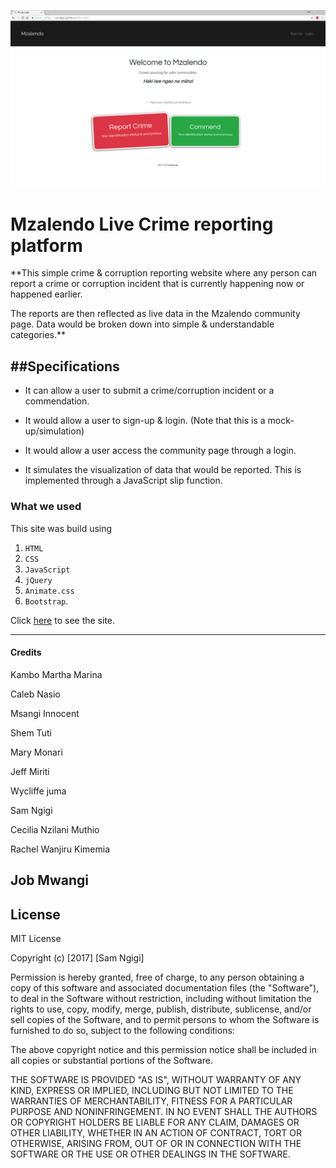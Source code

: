 ![Mzalendo](mzalendo.png)


Mzalendo Live Crime reporting platform
=======================


**This simple crime & corruption reporting website where any person can report a crime or corruption incident that is currently happening now or happened earlier.

The reports are then reflected as live data in the Mzalendo community page. Data would be broken down into simple & understandable categories.**


##Specifications
-----------------
- It can allow a user to submit a crime/corruption incident or a commendation.


- It would allow a user to sign-up & login. (Note that this is a mock-up/simulation)

- It would allow a user access the community page through a login.

- It simulates the visualization of data that would be reported. This is implemented through a JavaScript slip function.

### What we used
This site was build using  
1. `HTML`
2. `CSS`
3. `JavaScript`
4. `jQuery`
5. `Animate.css`
6. `Bootstrap`.

Click [here](https://samngigi.github.io/Mzalendo/) to see the site.

------------

#### Credits
Kambo Martha Marina

Caleb Nasio

Msangi Innocent

Shem Tuti

Mary Monari

Jeff Miriti

Wycliffe juma 

Sam Ngigi

Cecilia Nzilani Muthio

Rachel Wanjiru Kimemia

Job Mwangi
------------

License
-------

MIT License

Copyright (c) [2017] [Sam Ngigi]

Permission is hereby granted, free of charge, to any person obtaining a copy
of this software and associated documentation files (the "Software"), to deal
in the Software without restriction, including without limitation the rights
to use, copy, modify, merge, publish, distribute, sublicense, and/or sell
copies of the Software, and to permit persons to whom the Software is
furnished to do so, subject to the following conditions:

The above copyright notice and this permission notice shall be included in all
copies or substantial portions of the Software.

THE SOFTWARE IS PROVIDED "AS IS", WITHOUT WARRANTY OF ANY KIND, EXPRESS OR
IMPLIED, INCLUDING BUT NOT LIMITED TO THE WARRANTIES OF MERCHANTABILITY,
FITNESS FOR A PARTICULAR PURPOSE AND NONINFRINGEMENT. IN NO EVENT SHALL THE
AUTHORS OR COPYRIGHT HOLDERS BE LIABLE FOR ANY CLAIM, DAMAGES OR OTHER
LIABILITY, WHETHER IN AN ACTION OF CONTRACT, TORT OR OTHERWISE, ARISING FROM,
OUT OF OR IN CONNECTION WITH THE SOFTWARE OR THE USE OR OTHER DEALINGS IN THE
SOFTWARE.
